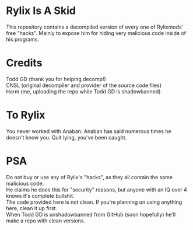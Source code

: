 # Rylix Is A Skid   
This repository contains a decompiled version of every one of Rylixmods' free "hacks". Mainly to expose him for hiding very malicious code inside of his programs.   

# Credits   
Todd GD (thank you for helping decomp!)   
CNSL (original decompiler and provider of the source code files)   
Harm (me, uploading the repo while Todd GD is shadowbanned)

# To Rylix   
You never worked with Anaban. Anaban has said numerous times he doesn't know you. Quit lying, you've been caught.   

# PSA
Do not buy or use any of Rylix's "hacks", as they all contain the same malicious code.   
He claims he does this for "security" reasons, but anyone with an IQ over 4 knows it's complete bullshit.   
The code provided here is not clean. If you're planning on using anything here, clean it up first.   
When Todd GD is unshadowbanned from GitHub (soon hopefully) he'll make a repo with clean versions.
